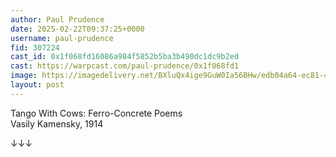 ```yaml
---
author: Paul Prudence
date: 2025-02-22T09:37:25+0000
username: paul-prudence
fid: 307224
cast_id: 0x1f068fd16086a984f5852b5ba3b490dc1dc9b2ed
cast: https://warpcast.com/paul-prudence/0x1f068fd1
image: https://imagedelivery.net/BXluQx4ige9GuW0Ia56BHw/edb04a64-ec81-4d41-3945-d90cbad8e200/original
layout: post
---
```

Tango With Cows: Ferro-Concrete Poems  
Vasily Kamensky, 1914     
  
↓↓↓  

<img src='https://imagedelivery.net/BXluQx4ige9GuW0Ia56BHw/edb04a64-ec81-4d41-3945-d90cbad8e200/original' alt='' referrerpolicy='no-referrer'/>